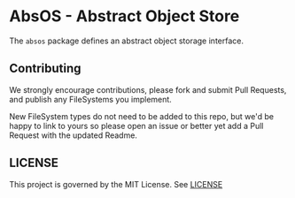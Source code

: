 # AbsOS - Abstract Object Store
The `absos` package defines an abstract object storage interface.

## Contributing

We strongly encourage contributions, please fork and submit Pull Requests, and publish any FileSystems you implement.

New FileSystem types do not need to be added to this repo, but we'd be happy to link to yours so please open an issue or better yet add a Pull Request with the updated Readme.

## LICENSE

This project is governed by the MIT License. See [LICENSE](https://github.com/absfs/absos/blob/master/LICENSE)

